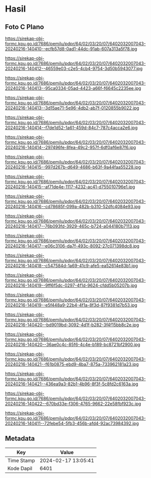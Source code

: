 # Hasil

## Foto C Plano

https://sirekap-obj-formc.kpu.go.id/7686/pemilu/pdpr/64/02/03/20/07/6402032007043-20240216-140410--ecfb57d8-0ad1-44dc-91ab-607a313a5f78.jpg

https://sirekap-obj-formc.kpu.go.id/7686/pemilu/pdpr/64/02/03/20/07/6402032007043-20240216-140412--46559e03-c2e5-4cb4-9754-3d50b5943077.jpg

https://sirekap-obj-formc.kpu.go.id/7686/pemilu/pdpr/64/02/03/20/07/6402032007043-20240216-140413--95ca0334-05ad-4423-a66f-f6645c2235ee.jpg

https://sirekap-obj-formc.kpu.go.id/7686/pemilu/pdpr/64/02/03/20/07/6402032007043-20240216-140413--3d15ae71-5e96-4db2-ab7f-0120855b9022.jpg

https://sirekap-obj-formc.kpu.go.id/7686/pemilu/pdpr/64/02/03/20/07/6402032007043-20240216-140414--f7de1d52-1a61-459d-84c7-787c4acca2e6.jpg

https://sirekap-obj-formc.kpu.go.id/7686/pemilu/pdpr/64/02/03/20/07/6402032007043-20240216-140414--297496fe-8fea-49c2-957f-6df0af6e87f6.jpg

https://sirekap-obj-formc.kpu.go.id/7686/pemilu/pdpr/64/02/03/20/07/6402032007043-20240216-140415--997d267b-d649-4686-b63f-9a44faa55228.jpg

https://sirekap-obj-formc.kpu.go.id/7686/pemilu/pdpr/64/02/03/20/07/6402032007043-20240216-140415--af71de4e-1117-4232-ac41-d755010796e1.jpg

https://sirekap-obj-formc.kpu.go.id/7686/pemilu/pdpr/64/02/03/20/07/6402032007043-20240216-140416--cd78685f-099a-482b-b310-52dfc4084e93.jpg

https://sirekap-obj-formc.kpu.go.id/7686/pemilu/pdpr/64/02/03/20/07/6402032007043-20240216-140417--76b093fd-3929-465c-b724-a044180b7113.jpg

https://sirekap-obj-formc.kpu.go.id/7686/pemilu/pdpr/64/02/03/20/07/6402032007043-20240216-140417--e06c3106-da7f-493c-8092-27c071398dc8.jpg

https://sirekap-obj-formc.kpu.go.id/7686/pemilu/pdpr/64/02/03/20/07/6402032007043-20240216-140418--c547584d-1a69-41c9-afe5-ea52614e83b1.jpg

https://sirekap-obj-formc.kpu.go.id/7686/pemilu/pdpr/64/02/03/20/07/6402032007043-20240216-140419--9ff6f5dc-0297-4f1d-9624-cfdd5b05207b.jpg

https://sirekap-obj-formc.kpu.go.id/7686/pemilu/pdpr/64/02/03/20/07/6402032007043-20240216-140419--e5f448a9-22b4-4f1a-8f3d-87f9381d7b53.jpg

https://sirekap-obj-formc.kpu.go.id/7686/pemilu/pdpr/64/02/03/20/07/6402032007043-20240216-140420--bd9019bd-3092-4d1f-b282-3f4f15bb8c2e.jpg

https://sirekap-obj-formc.kpu.go.id/7686/pemilu/pdpr/64/02/03/20/07/6402032007043-20240216-140420--36ae0c4c-85f6-4c4e-b189-bc8721bf2900.jpg

https://sirekap-obj-formc.kpu.go.id/7686/pemilu/pdpr/64/02/03/20/07/6402032007043-20240216-140421--f61b0875-ebd9-4ba7-875a-733962181a23.jpg

https://sirekap-obj-formc.kpu.go.id/7686/pemilu/pdpr/64/02/03/20/07/6402032007043-20240216-140421--436ea9a3-82b1-4b96-8f3f-5c8fd2c6163a.jpg

https://sirekap-obj-formc.kpu.go.id/7686/pemilu/pdpr/64/02/03/20/07/6402032007043-20240216-140422--670bd33e-f306-4765-9662-22e58fbf923c.jpg

https://sirekap-obj-formc.kpu.go.id/7686/pemilu/pdpr/64/02/03/20/07/6402032007043-20240216-140411--72febe54-5fb3-456b-afd4-92ac73984392.jpg


## Metadata

| Key        | Value               |
| ---------- | ------------------- |
| Time Stamp | 2024-02-17 13:05:41 |
| Kode Dapil | 6401                |



